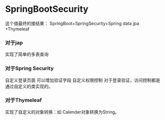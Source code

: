 # SpringBootSecurity
这个值最终的接结果：
SpringBoot+SpringSecurity+Spring data jpa +Thymeleaf

### 对于jap

实现了简单的多表查询

### 对于Spring Security

自定义登录页面 可以增加验证字段
自定义权限控制
对于登录验证，访问控制都是通过自定义的类实现的。

### 对于Thymeleaf

实现了自定义的对象转换：如 Calender对象转换为String。

